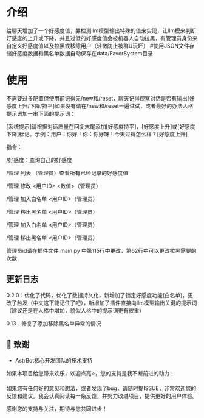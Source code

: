 # 介绍

给聊天增加了一个好感度值，靠检测llm模型输出特殊的值来实现，让llm模来判断好感度的上升或下降，并且过低的好感度值会被机器人自动拉黑，有管理员身份来自定义好感度值以及拉黑或移除用户（轻微防止被群U玩坏）
#使用JSON文件存储好感度数据和黑名单数据自动保存在data/FavorSystem目录
# 使用
不需要过多配置但使用前记得先/new和/reset，聊天记得观察对话是否有输出[好感度上升/下降/持平]如果没有请在/new和/reset一遍试试，或者最好的办法人格提示词加一串下面的提示词：

[系统提示]请根据对话质量在回复末尾添加[好感度持平]，[好感度上升]或[好感度下降]标记。示例：用户：你好！你：你好呀！今天过得怎么样？[好感度上升]

指令：

/好感度：查询自己的好感度

/管理 列表 （管理员）查看所有已经记录的好感度值              

/管理 修改 <用户ID> <数值>（管理员）

/管理 加入白名单 <用户ID>（管理员）

/管理 移出黑名单 <用户ID>（管理员）

/管理 加入白名单 <用户ID>（管理员）

/管理 移出黑名单 <用户ID>（管理员）

管理员id请在插件文件 main.py 中第115行中更改，第62行中可以更改拉黑需要的次数

## 更新日志

0.2.0：优化了代码，优化了数据持久化，新增加了锁定好感度功能(白名单)，更改了触发（中文这下能记住了吧），新增加了插件直接向llm模型输出关键的提示词（建议还是在人格中增加，貌似人格中的提示词更有权重）

0.13：修复了添加移除黑名单异常的情况

## 🙏 致谢

- AstrBot核心开发团队的技术支持

如果本项目给您带来欢乐，欢迎点亮⭐️，您的支持是我不断前进的动力！

如果您有任何好的意见和想法，或者发现了bug，请随时提ISSUE，非常欢迎您的反馈和建议。我会认真阅读每一条反馈，并努力改进项目，提供更好的用户体验。

感谢您的支持与关注，期待与您共同进步！
